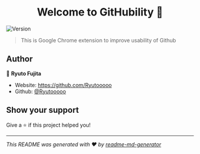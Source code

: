<h1 align="center">Welcome to GitHubility 👋</h1>
<p>
  <img alt="Version" src="https://img.shields.io/badge/version-0.1.0-blue.svg?cacheSeconds=2592000" />
</p>

> This is Google Chrome extension to improve usability of Github

## Author

👤 **Ryuto Fujita**

* Website: https://github.com/Ryutooooo
* Github: [@Ryutooooo](https://github.com/Ryutooooo)

## Show your support

Give a ⭐️ if this project helped you!

***
_This README was generated with ❤️ by [readme-md-generator](https://github.com/kefranabg/readme-md-generator)_
